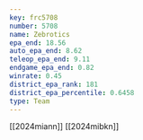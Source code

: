 ```yaml
---
key: frc5708
number: 5708
name: Zebrotics
epa_end: 18.56
auto_epa_end: 8.62
teleop_epa_end: 9.11
endgame_epa_end: 0.82
winrate: 0.45
district_epa_rank: 181
district_epa_percentile: 0.6458
type: Team
---
```

[[2024miann]]
[[2024mibkn]]
